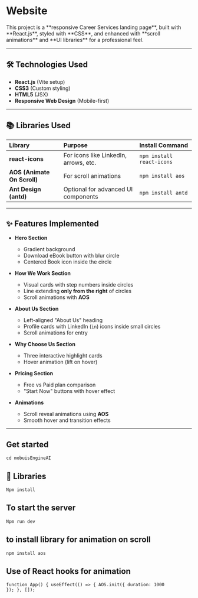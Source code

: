 <h1>Website</h1>
This project is a **responsive Career Services landing page**, built with **React.js**, styled with **CSS**, and enhanced with **scroll animations** and **UI libraries** for a professional feel.

---

## 🛠️ Technologies Used

- **React.js** (Vite setup)
- **CSS3** (Custom styling)
- **HTML5** (JSX)
- **Responsive Web Design** (Mobile-first)

---

## 📚 Libraries Used

| Library | Purpose | Install Command |
|:--------|:--------|:----------------|
| **react-icons** | For icons like LinkedIn, arrows, etc. | `npm install react-icons` |
| **AOS (Animate On Scroll)** | For scroll animations | `npm install aos` |
| **Ant Design (antd)** | Optional for advanced UI components | `npm install antd` |

---


## ✨ Features Implemented

- **Hero Section**
  - Gradient background
  - Download eBook button with blur circle
  - Centered Book icon inside the circle

- **How We Work Section**
  - Visual cards with step numbers inside circles
  - Line extending **only from the right** of circles
  - Scroll animations with **AOS**

- **About Us Section**
  - Left-aligned "About Us" heading
  - Profile cards with LinkedIn (`in`) icons inside small circles
  - Scroll animations for entry

- **Why Choose Us Section**
  - Three interactive highlight cards
  - Hover animation (lift on hover)

- **Pricing Section**
  - Free vs Paid plan comparison
  - "Start Now" buttons with hover effect

- **Animations**
  - Scroll reveal animations using **AOS**
  - Smooth hover and transition effects

---
## Get started

<code>cd mobuisEngineAI</code>
## 🚀 Libraries

<code>Npm install</code>
## To start the server
<code>Npm run dev</code> 
## to install library for animation on scroll
<code>npm install aos</code>

## Use of React hooks for animation
<code>function App() {
  useEffect(() => {
    AOS.init({ duration: 1000 });
  }, []);</code>

